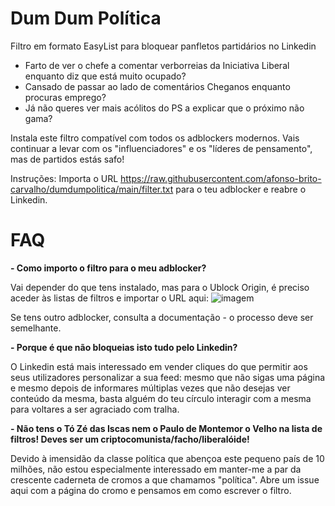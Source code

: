 # Dum Dum Política
Filtro em formato EasyList para bloquear panfletos partidários no Linkedin

 - Farto de ver o chefe a comentar verborreias da Iniciativa Liberal enquanto diz que está muito ocupado?
 - Cansado de passar ao lado de comentários Cheganos enquanto procuras emprego?
 - Já não queres ver mais acólitos do PS a explicar que o próximo não gama?

Instala este filtro compatível com todos os adblockers modernos. Vais continuar a levar com os "influenciadores" e os "líderes de pensamento", mas de partidos estás safo!

Instruções:
Importa o URL https://raw.githubusercontent.com/afonso-brito-carvalho/dumdumpolitica/main/filter.txt para o teu adblocker e reabre o Linkedin.


# FAQ

**- Como importo o filtro para o meu adblocker?**  
     
   Vai depender do que tens instalado, mas para o Ublock Origin, é preciso aceder às listas de filtros e importar o URL aqui:
   ![imagem](https://github.com/afonso-brito-carvalho/dumdumpolitica/assets/49483807/0ff7ad79-fcaa-4c77-a92f-1b3ed9b44f6e)

   Se tens outro adblocker, consulta a documentação - o processo deve ser semelhante.
   
**- Porque é que não bloqueias isto tudo pelo Linkedin?**  
  
   O Linkedin está mais interessado em vender cliques do que permitir aos seus utilizadores personalizar a sua feed: mesmo que não sigas uma página e mesmo depois de informares múltiplas vezes que não desejas ver conteúdo da mesma, basta alguém do teu círculo    interagir com a mesma para voltares a ser agraciado com tralha.
   
**- Não tens o Tó Zé das Iscas nem o Paulo de Montemor o Velho na lista de filtros! Deves ser um criptocomunista/facho/liberalóide!**  
  
   Devido à imensidão da classe política que abençoa este pequeno país de 10 milhões, não estou especialmente interessado em manter-me a par da crescente caderneta de cromos a que chamamos "política". Abre um issue aqui com a página do cromo e pensamos em        como escrever o filtro.


